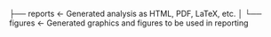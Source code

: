 ├── reports            <- Generated analysis as HTML, PDF, LaTeX, etc.
│   └── figures        <- Generated graphics and figures to be used in reporting